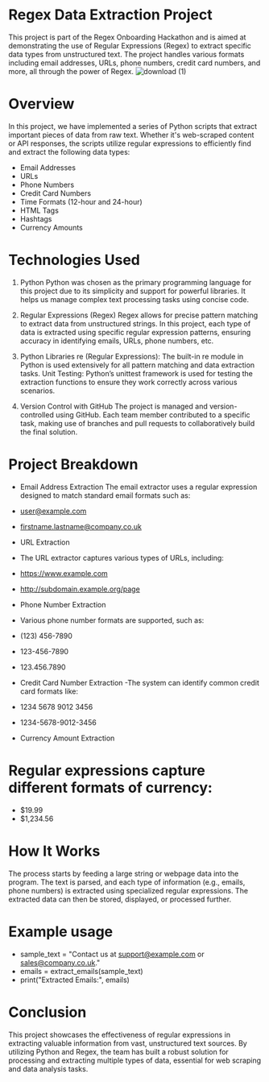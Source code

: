 # Regex Data Extraction Project
This project is part of the Regex Onboarding Hackathon and is aimed at demonstrating the use of Regular Expressions (Regex) to extract specific data types from unstructured text. The project handles various formats including email addresses, URLs, phone numbers, credit card numbers, and more, all through the power of Regex.
![download (1)](https://github.com/user-attachments/assets/e49e97fc-514f-4571-b513-7e6191144073)



# Overview
In this project, we have implemented a series of Python scripts that extract important pieces of data from raw text. Whether it's web-scraped content or API responses, the scripts utilize regular expressions to efficiently find and extract the following data types:

- Email Addresses
- URLs
- Phone Numbers
- Credit Card Numbers
- Time Formats (12-hour and 24-hour)
- HTML Tags
- Hashtags
- Currency Amounts
# Technologies Used
 1. Python
Python was chosen as the primary programming language for this project due to its simplicity and support for powerful libraries. It helps us manage complex text processing tasks using concise code.

 2. Regular Expressions (Regex)
Regex allows for precise pattern matching to extract data from unstructured strings. In this project, each type of data is extracted using specific regular expression patterns, ensuring accuracy in identifying emails, URLs, phone numbers, etc.

 3. Python Libraries
re (Regular Expressions): The built-in re module in Python is used extensively for all pattern matching and data extraction tasks.
Unit Testing: Python’s unittest framework is used for testing the extraction functions to ensure they work correctly across various scenarios.
 4. Version Control with GitHub
The project is managed and version-controlled using GitHub. Each team member contributed to a specific task, making use of branches and pull requests to collaboratively build the final solution.

# Project Breakdown
- Email Address Extraction
The email extractor uses a regular expression designed to match standard email formats such as:

- user@example.com
- firstname.lastname@company.co.uk
- URL Extraction
- The URL extractor captures various types of URLs, including:

- https://www.example.com
- http://subdomain.example.org/page
- Phone Number Extraction
- Various phone number formats are supported, such as:

- (123) 456-7890
- 123-456-7890
- 123.456.7890
- Credit Card Number Extraction
-The system can identify common credit card formats like:

- 1234 5678 9012 3456
- 1234-5678-9012-3456
- Currency Amount Extraction
# Regular expressions capture different formats of currency:

- $19.99
- $1,234.56
# How It Works
The process starts by feeding a large string or webpage data into the program. The text is parsed, and each type of information (e.g., emails, phone numbers) is extracted using specialized regular expressions. The extracted data can then be stored, displayed, or processed further.


# Example usage
- sample_text = "Contact us at support@example.com or sales@company.co.uk."
- emails = extract_emails(sample_text)
- print("Extracted Emails:", emails)
# Conclusion
This project showcases the effectiveness of regular expressions in extracting valuable information from vast, unstructured text sources. By utilizing Python and Regex, the team has built a robust solution for processing and extracting multiple types of data, essential for web scraping and data analysis tasks.

